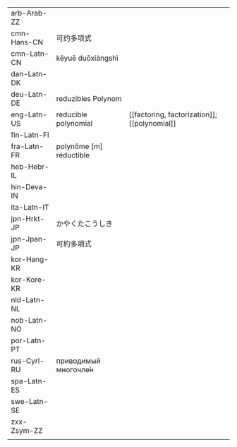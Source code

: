 | | | |
|-|-|-|
| arb-Arab-ZZ |  |  |
| cmn-Hans-CN | 可约多项式 |  |
| cmn-Latn-CN | kěyuē duōxiàngshì |  |
| dan-Latn-DK |  |  |
| deu-Latn-DE | reduzibles Polynom |  |
| eng-Latn-US | reducible polynomial | [[factoring, factorization]]; [[polynomial]] |
| fin-Latn-FI |  |  |
| fra-Latn-FR | polynôme [m] réductible |  |
| heb-Hebr-IL |  |  |
| hin-Deva-IN |  |  |
| ita-Latn-IT |  |  |
| jpn-Hrkt-JP | かやくたこうしき |  |
| jpn-Jpan-JP | 可約多項式 |  |
| kor-Hang-KR |  |  |
| kor-Kore-KR |  |  |
| nld-Latn-NL |  |  |
| nob-Latn-NO |  |  |
| por-Latn-PT |  |  |
| rus-Cyrl-RU | приводимый многочле́н |  |
| spa-Latn-ES |  |  |
| swe-Latn-SE |  |  |
| zxx-Zsym-ZZ |  |  |
|  |  |  |